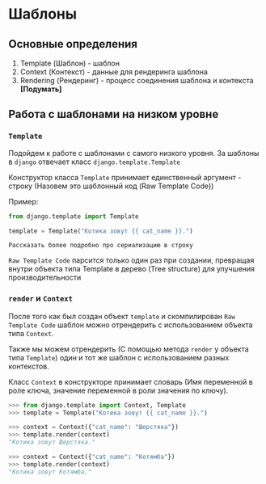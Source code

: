 Шаблоны
=========

## Основные определения

1. Template (Шаблон) - шаблон
1. Context (Контекст) - данные для рендеринга шаблона
1. Rendering (Рендеринг) - процесс соединения шаблона и контекста **[Подумать]**

## Работа с шаблонами на низком уровне

### `Template`

Подойдем к работе с шаблонами с самого низкого уровня. За шаблоны в `django` отвечает класс `django.template.Template`

Конструктор класса `Template` принимает единственный аргумент - строку (Назовем это шаблонный код (Raw Template Code))

Пример:

```python
from django.template import Template

template = Template("Котика зовут {{ cat_name }}.")
```

```
Рассказать более подробно про сериализацию в строку
```

`Raw Template Code` парсится только один раз при создании, превращая внутри объекта типа Template в дерево (Tree structure) для улучшения производительности

### `render` и `Context`

После того как был создан объект `template` и скомпилирован `Raw Template Code` шаблон можно отрендерить с использованием объекта типа `Context`.

Также мы можем отрендерить (С помощью метода `render` у объекта типа `Template`) один и тот же шаблон с использованием разных контекстов.

Класс `Context` в конструкторе принимает словарь (Имя переменной в роле ключа, значение переменной в роли значения по ключу).

```python
>>> from django.template import Context, Template
>>> template = Template("Котика зовут {{ cat_name }}.")

>>> context = Context({"cat_name": "Шерстяка"})
>>> template.render(context)
"Котика зовут Шерстяка."

>>> context = Context({"cat_name": "Котямба"})
>>> template.render(context)
"Котика зовут Котямба."
```
